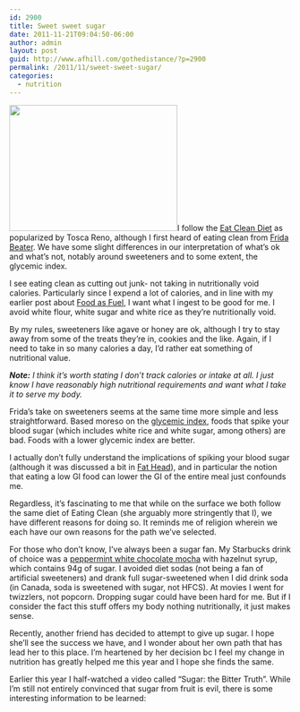```yaml
---
id: 2900
title: Sweet sweet sugar
date: 2011-11-21T09:04:50-06:00
author: admin
layout: post
guid: http://www.afhill.com/gothedistance/?p=2900
permalink: /2011/11/sweet-sweet-sugar/
categories:
  - nutrition
---
```

[<img src="http://www.afhill.com/gothedistance/wp-content/uploads/2011/11/sugar-image-2-300x225.jpg" alt="" title="sugar-image-2" width="300" height="225" class="alignright size-medium wp-image-2914" />](http://www.afhill.com/gothedistance/wp-content/uploads/2011/11/sugar-image-2.jpg)I follow the [Eat Clean Diet](http://www.eatcleandiet.com/) as popularized by Tosca Reno, although I first heard of eating clean from [Frida Beater](http://www.fridabeater.wordpress.com). We have some slight differences in our interpretation of what&#8217;s ok and what&#8217;s not, notably around sweeteners and to some extent, the glycemic index. 

I see eating clean as cutting out junk- not taking in nutritionally void calories. Particularly since I expend a lot of calories, and in line with my earlier post about [Food as Fuel](http://www.afhill.com/gothedistance/2011/11/food-as-fuel/), I want what I ingest to be good for me. I avoid white flour, white sugar and white rice as they&#8217;re nutritionally void. 

By my rules, sweeteners like agave or honey are ok, although I try to stay away from some of the treats they&#8217;re in, cookies and the like. Again, if I need to take in so many calories a day, I&#8217;d rather eat something of nutritional value. 

_**Note:** I think it&#8217;s worth stating I don&#8217;t track calories or intake at all. I just know I have reasonably high nutritional requirements and want what I take it to serve my body._ 

Frida&#8217;s take on sweeteners seems at the same time more simple and less straightforward. Based moreso on the [glycemic index](http://www.glycemicindex.com/), foods that spike your blood sugar (which includes white rice and white sugar, among others) are bad. Foods with a lower glycemic index are better. 

I actually don&#8217;t fully understand the implications of spiking your blood sugar (although it was discussed a bit in [Fat Head](http://www.afhill.com/gothedistance/2011/11/fat-head/)), and in particular the notion that eating a low GI food can lower the GI of the entire meal just confounds me. 

Regardless, it&#8217;s fascinating to me that while on the surface we both follow the same diet of Eating Clean (she arguably more stringently that I), we have different reasons for doing so. It reminds me of religion wherein we each have our own reasons for the path we&#8217;ve selected. 

For those who don&#8217;t know, I&#8217;ve always been a sugar fan. My Starbucks drink of choice was a [peppermint white chocolate mocha](http://www.starbucks.com/menu/drinks/espresso/peppermint-white-chocolate-mocha) with hazelnut syrup, which contains 94g of sugar. I avoided diet sodas (not being a fan of artificial sweeteners) and drank full sugar-sweetened when I did drink soda (in Canada, soda is sweetened with sugar, not HFCS). At movies I went for twizzlers, not popcorn. Dropping sugar could have been hard for me. But if I consider the fact this stuff offers my body nothing nutritionally, it just makes sense. 

Recently, another friend has decided to attempt to give up sugar. I hope she&#8217;ll see the success we have, and I wonder about her own path that has lead her to this place. I&#8217;m heartened by her decision bc I feel my change in nutrition has greatly helped me this year and I hope she finds the same.

Earlier this year I half-watched a video called &#8220;Sugar: the Bitter Truth&#8221;. While I&#8217;m still not entirely convinced that sugar from fruit is evil, there is some interesting information to be learned: